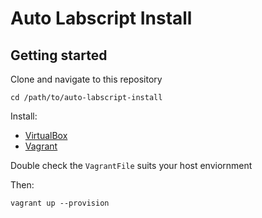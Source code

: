 # Auto Labscript Install

## Getting started

Clone and navigate to this repository

```shell
cd /path/to/auto-labscript-install
```

Install:

* [VirtualBox](https://www.virtualbox.org/wiki/Downloads)
* [Vagrant](https://developer.hashicorp.com/vagrant/install)

Double check the `VagrantFile` suits your host enviornment

Then:

```shell
vagrant up --provision
```
